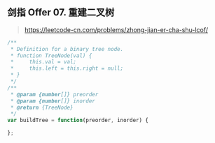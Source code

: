 ## 剑指 Offer 07. 重建二叉树

> https://leetcode-cn.com/problems/zhong-jian-er-cha-shu-lcof/

```js
/**
 * Definition for a binary tree node.
 * function TreeNode(val) {
 *     this.val = val;
 *     this.left = this.right = null;
 * }
 */
/**
 * @param {number[]} preorder
 * @param {number[]} inorder
 * @return {TreeNode}
 */
var buildTree = function(preorder, inorder) {

};
```
